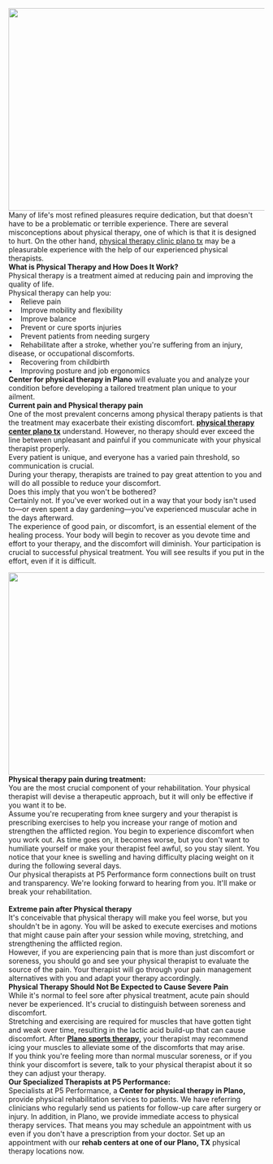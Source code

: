 <p><a href="https://p5perform.com/wp-content/uploads/2021/10/PR-005-1.jpg" target="_self"><img alt="" src="https://p5perform.com/wp-content/uploads/2021/10/PR-005-1.jpg" style="width: 706px; height: 398px;" /></a><br />
Many of life&#39;s most refined pleasures require dedication, but that doesn&#39;t have to be a problematic or terrible experience. There are several misconceptions about physical therapy, one of which is that it is designed to hurt. On the other hand, <a href="http://physical therapy clinic plano tx">physical therapy clinic plano tx</a> may be a pleasurable experience with the help of our experienced physical therapists.<br />
<strong>What is Physical Therapy and How Does It Work?</strong><br />
Physical therapy is a treatment aimed at reducing pain and improving the quality of life.<br />
Physical therapy can help you:<br />
&bull;&nbsp;&nbsp; &nbsp;Relieve pain<br />
&bull;&nbsp;&nbsp; &nbsp;Improve mobility and flexibility<br />
&bull;&nbsp;&nbsp; &nbsp;Improve balance<br />
&bull;&nbsp;&nbsp; &nbsp;Prevent or cure sports injuries<br />
&bull;&nbsp;&nbsp; &nbsp;Prevent patients from needing surgery<br />
&bull;&nbsp;&nbsp; &nbsp;Rehabilitate after a stroke, whether you&#39;re suffering from an injury, disease, or occupational discomforts.<br />
&bull;&nbsp;&nbsp; &nbsp;Recovering from childbirth<br />
&bull;&nbsp;&nbsp; &nbsp;Improving posture and job ergonomics<br />
<strong>Center for physical therapy in Plano</strong> will evaluate you and analyze your condition before developing a tailored treatment plan unique to your ailment.<br />
<strong>Current pain and Physical therapy pain</strong><br />
One of the most prevalent concerns among physical therapy patients is that the treatment may exacerbate their existing discomfort.
<style type="text/css"><!--td {border: 1px solid #ccc;}br {mso-data-placement:same-cell;}-->
</style>
<a href="https://p5perform.com/services/physical-rehab/"><strong>physical therapy center plano tx</strong></a> understand. However, no therapy should ever exceed the line between unpleasant and painful if you communicate with your physical therapist properly.<br />
Every patient is unique, and everyone has a varied pain threshold, so communication is crucial.<br />
During your therapy, therapists are trained to pay great attention to you and will do all possible to reduce your discomfort.<br />
Does this imply that you won&#39;t be bothered?<br />
Certainly not. If you&#39;ve ever worked out in a way that your body isn&#39;t used to&mdash;or even spent a day gardening&mdash;you&#39;ve experienced muscular ache in the days afterward.<br />
The experience of good pain, or discomfort, is an essential element of the healing process. Your body will begin to recover as you devote time and effort to your therapy, and the discomfort will diminish. Your participation is crucial to successful physical treatment. You will see results if you put in the effort, even if it is difficult.</p>

<p><img alt="" src="https://p5perform.com/wp-content/uploads/2021/10/p5featured-min-2048x1396-1.jpg" style="width: 584px; height: 398px;" /><br />
<strong>Physical therapy pain during treatment:</strong><br />
You are the most crucial component of your rehabilitation. Your physical therapist will devise a therapeutic approach, but it will only be effective if you want it to be.<br />
Assume you&#39;re recuperating from knee surgery and your therapist is prescribing exercises to help you increase your range of motion and strengthen the afflicted region. You begin to experience discomfort when you work out. As time goes on, it becomes worse, but you don&#39;t want to humiliate yourself or make your therapist feel awful, so you stay silent. You notice that your knee is swelling and having difficulty placing weight on it during the following several days.<br />
Our physical therapists at P5 Performance form connections built on trust and transparency. We&#39;re looking forward to hearing from you. It&#39;ll make or break your rehabilitation.<br />
&nbsp;<br />
<strong>Extreme pain after Physical therapy</strong><br />
It&#39;s conceivable that physical therapy will make you feel worse, but you shouldn&#39;t be in agony. You will be asked to execute exercises and motions that might cause pain after your session while moving, stretching, and strengthening the afflicted region.&nbsp;<br />
However, if you are experiencing pain that is more than just discomfort or soreness, you should go and see your physical therapist to evaluate the source of the pain. Your therapist will go through your pain management alternatives with you and adapt your therapy accordingly.<br />
<strong>Physical Therapy Should Not Be Expected to Cause Severe Pain</strong><br />
While it&#39;s normal to feel sore after physical treatment, acute pain should never be experienced. It&#39;s crucial to distinguish between soreness and discomfort.<br />
Stretching and exercising are required for muscles that have gotten tight and weak over time, resulting in the lactic acid build-up that can cause discomfort. After <a href="https://ko-fi.com/post/Best-Physical-Therapist-Clinic-Plano-tx-P5perform-B0B8ALB1Z"><strong>Plano sports therapy,</strong></a> your therapist may recommend icing your muscles to alleviate some of the discomforts that may arise.<br />
If you think you&#39;re feeling more than normal muscular soreness, or if you think your discomfort is severe, talk to your physical therapist about it so they can adjust your therapy.<br />
<strong>Our Specialized Therapists at P5 Performance:</strong><br />
Specialists at P5 Performance, a <strong>Center for physical therapy in Plano,</strong> provide physical rehabilitation services to patients. We have referring clinicians who regularly send us patients for follow-up care after surgery or injury. In addition, in Plano, we provide immediate access to physical therapy services. That means you may schedule an appointment with us even if you don&#39;t have a prescription from your doctor. Set up an appointment with our <strong>rehab centers at one of our Plano, TX</strong> physical therapy locations now.</p>
